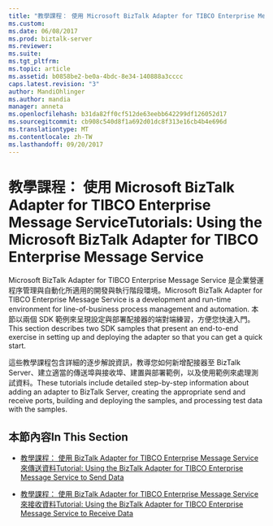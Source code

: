 ```yaml
---
title: "教學課程： 使用 Microsoft BizTalk Adapter for TIBCO Enterprise Message Service |Microsoft 文件"
ms.custom: 
ms.date: 06/08/2017
ms.prod: biztalk-server
ms.reviewer: 
ms.suite: 
ms.tgt_pltfrm: 
ms.topic: article
ms.assetid: b0858be2-be0a-4bdc-8e34-140888a3cccc
caps.latest.revision: "3"
author: MandiOhlinger
ms.author: mandia
manager: anneta
ms.openlocfilehash: b31da82ff0cf512de63eebb642299df126052d17
ms.sourcegitcommit: cb908c540d8f1a692d01dc8f313e16cb4b4e696d
ms.translationtype: MT
ms.contentlocale: zh-TW
ms.lasthandoff: 09/20/2017
---
```

# <a name="tutorials-using-the-microsoft-biztalk-adapter-for-tibco-enterprise-message-service"></a><span data-ttu-id="6588d-102">教學課程： 使用 Microsoft BizTalk Adapter for TIBCO Enterprise Message Service</span><span class="sxs-lookup"><span data-stu-id="6588d-102">Tutorials: Using the Microsoft BizTalk Adapter for TIBCO Enterprise Message Service</span></span>
<span data-ttu-id="6588d-103">Microsoft BizTalk Adapter for TIBCO Enterprise Message Service 是企業營運程序管理與自動化所適用的開發與執行階段環境。</span><span class="sxs-lookup"><span data-stu-id="6588d-103">Microsoft BizTalk Adapter for TIBCO Enterprise Message Service is a development and run-time environment for line-of-business process management and automation.</span></span> <span data-ttu-id="6588d-104">本節以兩個 SDK 範例來呈現設定與部署配接器的端對端練習，方便您快速入門。</span><span class="sxs-lookup"><span data-stu-id="6588d-104">This section describes two SDK samples that present an end-to-end exercise in setting up and deploying the adapter so that you can get a quick start.</span></span>  
  
 <span data-ttu-id="6588d-105">這些教學課程包含詳細的逐步解說資訊，教導您如何新增配接器至 BizTalk Server、建立適當的傳送埠與接收埠、建置與部署範例，以及使用範例來處理測試資料。</span><span class="sxs-lookup"><span data-stu-id="6588d-105">These tutorials include detailed step-by-step information about adding an adapter to BizTalk Server, creating the appropriate send and receive ports, building and deploying the samples, and processing test data with the samples.</span></span>  
  
## <a name="in-this-section"></a><span data-ttu-id="6588d-106">本節內容</span><span class="sxs-lookup"><span data-stu-id="6588d-106">In This Section</span></span>  
  
-   [<span data-ttu-id="6588d-107">教學課程： 使用 BizTalk Adapter for TIBCO Enterprise Message Service 來傳送資料</span><span class="sxs-lookup"><span data-stu-id="6588d-107">Tutorial: Using the BizTalk Adapter for TIBCO Enterprise Message Service to Send Data</span></span>](../core/tutorial-use-tibco-enterprise-message-service-adapter-in-biztalk-to-send-data.md)  
  
-   [<span data-ttu-id="6588d-108">教學課程： 使用 BizTalk Adapter for TIBCO Enterprise Message Service 來接收資料</span><span class="sxs-lookup"><span data-stu-id="6588d-108">Tutorial: Using the BizTalk Adapter for TIBCO Enterprise Message Service to Receive Data</span></span>](../core/tutorial-us-the-biztalk-adapter-for-tibco-message-service-to-receive-data.md)